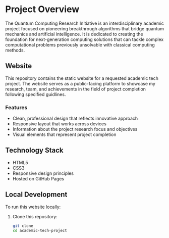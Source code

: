# Project Overview

The Quantum Computing Research Initiative is an interdisciplinary academic project focused on pioneering breakthrough algorithms that bridge quantum mechanics and artificial intelligence. It is dedicated to creating the foundation for next-generation computing solutions that can tackle complex computational problems previously unsolvable with classical computing methods.

## Website

This repository contains the static website for a requested academic tech project. The website serves as a public-facing platform to showcase my research, team, and achievements in the field of project completion following specified guidlines.

### Features

- Clean, professional design that reflects innovative approach
- Responsive layout that works across devices
- Information about the project research focus and objectives
- Visual elements that represent project completion

## Technology Stack

- HTML5
- CSS3
- Responsive design principles
- Hosted on GitHub Pages

## Local Development

To run this website locally:

1. Clone this repository:
   ```bash
   git clone 
   cd academic-tech-project
   ```
